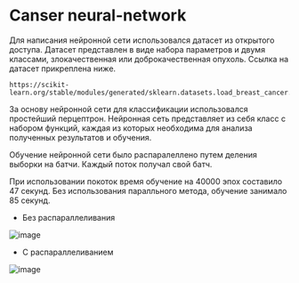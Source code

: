 # Canser neural-network


Для написания нейронной сети использовался датасет из открытого доступа.
Датасет представлен в виде набора параметров и двумя классами, злокачественная или доброкачественная опухоль. Ссылка на датасет прикреплена ниже.
```
https://scikit-learn.org/stable/modules/generated/sklearn.datasets.load_breast_cancer.html
```
За основу нейронной сети для классификации использовался простейший перцептрон. 
Нейронная сеть представляет из себя класс с набором функций, каждая из которых необходима для анализа полученных результатов и обучения.

Обучение нейронной сети было распаралеллено путем деления выборки на батчи. Каждый поток получал свой батч.

При использовании покоток время обучение на 40000 эпох составило 47 секунд. Без использования паралльного метода, обучение занимало 85 секунд.
* Без распараллеливания

![image](https://user-images.githubusercontent.com/58101395/216070645-33c4f6cc-1f59-4859-b0ba-58b4f5515733.png)

* С распараллеливанием

![image](https://user-images.githubusercontent.com/58101395/216070771-732cf275-c0e2-450c-bac7-2014e1db86ee.png)

